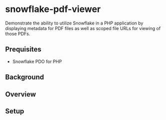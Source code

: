 # snowflake-pdf-viewer

Demonstrate the ability to utilize Snowflake in a PHP application by displaying metadata for PDF files as well as scoped file URLs for viewing of those PDFs.

## Prequisites

- Snowflake PDO for PHP

## Background

## Overview

## Setup


